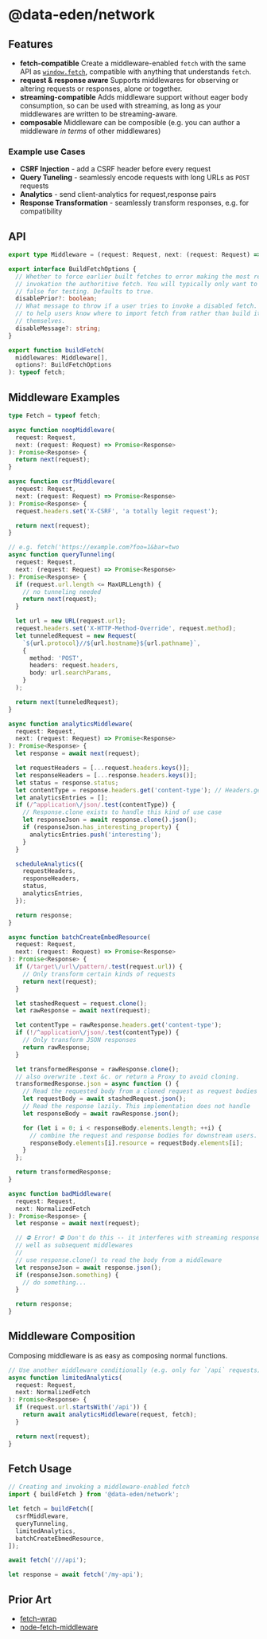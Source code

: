 # @data-eden/network

## Features

- **fetch-compatible** Create a middleware-enabled `fetch` with the same API as [`window.fetch`](https://developer.mozilla.org/en-US/docs/Web/API/Fetch_API), compatible with anything that understands `fetch`.
- **request & response aware** Supports middlewares for observing or altering requests or responses, alone or together.
- **streaming-compatible** Adds middleware support without eager body consumption, so can be used with streaming, as long as your middlewares are written to be streaming-aware.
- **composable** Middleware can be composible (e.g. you can author a middleware _in terms_ of other middlewares)

### Example use Cases

- **CSRF Injection** - add a CSRF header before every request
- **Query Tuneling** - seamlessly encode requests with long URLs as `POST` requests
- **Analytics** - send client-analytics for request,response pairs
- **Response Transformation** - seamlessly transform responses, e.g. for compatibility

## API

```typescript
export type Middleware = (request: Request, next: (request: Request) => Promise<Response>) : Promise<Response>;

export interface BuildFetchOptions {
  // Whether to force earlier built fetches to error making the most recent //
  // invokation the authoritive fetch. You will typically only want to set this to
  // false for testing. Defaults to true.
  disablePrior?: boolean;
  // What message to throw if a user tries to invoke a disabled fetch. Useful
  // to help users know where to import fetch from rather than build it //
  // themselves.
  disableMessage?: string;
}

export function buildFetch(
  middlewares: Middleware[],
  options?: BuildFetchOptions
): typeof fetch;
```

## Middleware Examples

```typescript
type Fetch = typeof fetch;

async function noopMiddleware(
  request: Request,
  next: (request: Request) => Promise<Response>
): Promise<Response> {
  return next(request);
}

async function csrfMiddleware(
  request: Request,
  next: (request: Request) => Promise<Response>
): Promise<Response> {
  request.headers.set('X-CSRF', 'a totally legit request');

  return next(request);
}

// e.g. fetch('https://example.com?foo=1&bar=two
async function queryTunneling(
  request: Request,
  next: (request: Request) => Promise<Response>
): Promise<Response> {
  if (request.url.length <= MaxURLLength) {
    // no tunneling needed
    return next(request);
  }

  let url = new URL(request.url);
  request.headers.set('X-HTTP-Method-Override', request.method);
  let tunneledRequest = new Request(
    `${url.protocol}//${url.hostname}${url.pathname}`,
    {
      method: 'POST',
      headers: request.headers,
      body: url.searchParams,
    }
  );

  return next(tunneledRequest);
}

async function analyticsMiddleware(
  request: Request,
  next: (request: Request) => Promise<Response>
): Promise<Response> {
  let response = await next(request);

  let requestHeaders = [...request.headers.keys()];
  let responseHeaders = [...response.headers.keys()];
  let status = response.status;
  let contentType = response.headers.get('content-type'); // Headers.get is case-insensitive
  let analyticsEntries = [];
  if (/^application\/json/.test(contentType)) {
    // Response.clone exists to handle this kind of use case
    let responseJson = await response.clone().json();
    if (responseJson.has_interesting_property) {
      analyticsEntries.push('interesting');
    }
  }

  scheduleAnalytics({
    requestHeaders,
    responseHeaders,
    status,
    analyticsEntries,
  });

  return response;
}

async function batchCreateEmbedResource(
  request: Request,
  next: (request: Request) => Promise<Response>
): Promise<Response> {
  if (/target\/url\/pattern/.test(request.url)) {
    // Only transform certain kinds of requests
    return next(request);
  }

  let stashedRequest = request.clone();
  let rawResponse = await next(request);

  let contentType = rawResponse.headers.get('content-type');
  if (!/^application\/json/.test(contentType)) {
    // Only transform JSON responses
    return rawResponse;
  }

  let transformedResponse = rawResponse.clone();
  // also overwrite .text &c. or return a Proxy to avoid cloning.
  transformedResponse.json = async function () {
    // Read the requested body from a cloned request as request bodies can only be read once
    let requestBody = await stashedRequest.json();
    // Read the response lazily. This implementation does not handle
    let responseBody = await rawResponse.json();

    for (let i = 0; i < responseBody.elements.length; ++i) {
      // combine the request and response bodies for downstream users.
      responseBody.elements[i].resource = requestBody.elements[i];
    }
  };

  return transformedResponse;
}

async function badMiddleware(
  request: Request,
  next: NormalizedFetch
): Promise<Response> {
  let response = await next(request);

  // ⛔ Error! ⛔ Don't do this -- it interferes with streaming responses as
  // well as subsequent middlewares
  //
  // use response.clone() to read the body from a middleware
  let responseJson = await response.json();
  if (responseJson.something) {
    // do something...
  }

  return response;
}
```

## Middleware Composition

Composing middleware is as easy as composing normal functions.

```typescript
// Use another middleware conditionally (e.g. only for `/api` requests)
async function limitedAnalytics(
  request: Request,
  next: NormalizedFetch
): Promise<Response> {
  if (request.url.startsWith('/api')) {
    return await analyticsMiddleware(request, fetch);
  }

  return next(request);
}
```

## Fetch Usage

```typescript
// Creating and invoking a middleware-enabled fetch
import { buildFetch } from '@data-eden/network';

let fetch = buildFetch([
  csrfMiddleware,
  queryTunneling,
  limitedAnalytics,
  batchCreateEbmedResource,
]);

await fetch('///api');

let response = await fetch('/my-api');
```

## Prior Art

- [fetch-wrap](https://github.com/benjamine/fetch-wrap)
- [node-fetch-middleware](https://github.com/lev-kuznetsov/node-fetch-middleware)
